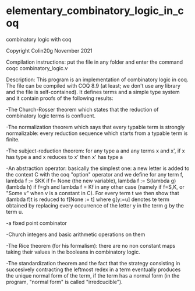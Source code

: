 # elementary_combinatory_logic_in_coq
combinatory logic with coq

Copyright Colin20g 
November 2021

Compilation instructions: put the file in any folder and enter the command coqc combinatory_logic.v

Description: This program is an implementation of combinatory logic in coq. The file can be compiled with COQ 8.9 (at least; we don't use any library and the file is self-contained).
It defines terms and a simple type system and it contain proofs of the following results:

-The Church-Rosser theorem which states that the reduction of combinatory logic terms is confluent.

-The normalization theorem which says that every typable term is strongly normalizable: every reduction sequence 
which starts from a typable term is finite.

-The subject-reduction theorem: for any type a and any terms x and x', if x has type a and x reduces to x' then x' has type a

-An abstraction operator: basically the simplest one: a new letter is added to the context C with the coq "option" operator and we 
define for any term f, lambda f := SKK if f= None (the new variable), lambda f := S(lambda g)(lambda h) if f=gh and lambda f = Kf in any 
other case (namely if f=S,K, or "Some v" when v is a constant in C). For every term t we then show that (lambda f)t is reduced to f[None := t]
where g[y:=u] denotes te term obtained by replacing every occurrence of the letter y in the term g by the term u.  

-a fixed point combinator

-Church integers and basic arithmetic operations on them

-The Rice theorem (for his formalism): there are no non constant maps taking their values in the booleans in combinatory logic.

-The standardization theorem and the fact that the strategy consisting in succesively contracting the leftmost redex in 
a term eventually produces the unique normal form of the term, if the term has a normal form (in the program, "normal form" is called "irredcucible").
